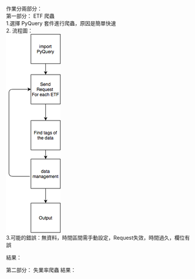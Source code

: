 作業分兩部分：</br>
第一部分： ETF 爬蟲</br>
1.選擇 PyQuery 套件進行爬蟲，原因是簡單快速 </br>
2. 流程圖：</br>![image](https://github.com/aldrich1221/FinTech_MachineLearning/blob/master/HW1/HW1_1/ETF_Crawler.png?raw=true)</br>
3.可能的錯誤：無資料，時間區間需手動設定，Request失效，時間過久，欄位有誤</br>

結果：</br>




第二部分： 失業率爬蟲
結果：</br>

